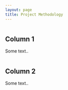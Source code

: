 ```yaml
---
layout: page
title: Project Methodology
---
```


<div class="row">
  <div class="column">
	  <col style="width:50%">
	<h2>Column 1</h2>
  	<p>Some text..</p>
	  </div>
  <div class="column">
	   <col style="width:50%">
	 <h2>Column 2</h2>
	<p>Some text..</p>
		</div>
